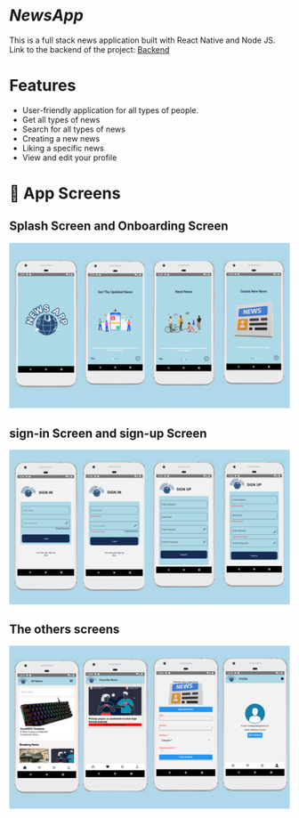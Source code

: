 # ___NewsApp___

This is a full stack news application built with React Native and Node JS. 
Link to the backend of the project: <a href="https://github.com/minelaganovic/NewsApp_Backend"> Backend  </a>

# Features
- User-friendly application for all types of people.
- Get all types of news
- Search for all types of news
- Creating a new news
- Liking a specific news
- View and edit your profile
  
# 📱 App Screens

## Splash Screen and Onboarding Screen

<img src="assets/image1.png" alt="image">

## sign-in Screen and sign-up Screen

<img src="assets/image2.png" alt="image">

## The others screens

<img src="assets/image3.png" alt="image">
